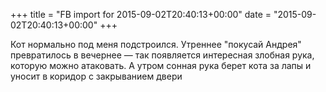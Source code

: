 +++
title = "FB import for 2015-09-02T20:40:13+00:00"
date = "2015-09-02T20:40:13+00:00"
+++

Кот нормально под меня подстроился. Утреннее "покусай Андрея" превратилось в вечернее — так появляется интересная злобная рука, которую можно атаковать. А утром сонная рука берет кота за лапы и уносит в коридор с закрыванием двери


